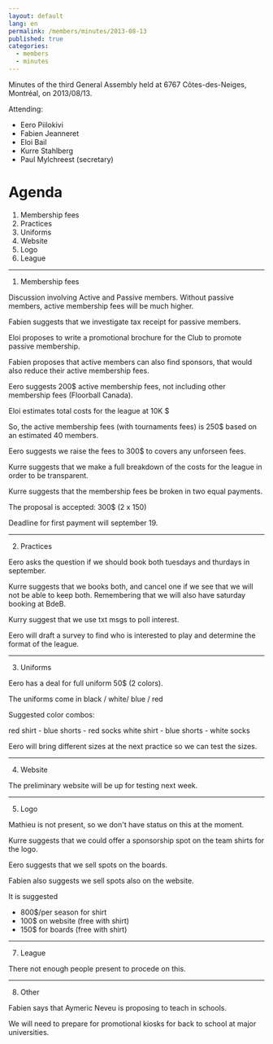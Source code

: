 ```yaml
---
layout: default
lang: en
permalink: /members/minutes/2013-08-13
published: true
categories:
  - members
  - minutes
---
```


Minutes of the third General Assembly held at 6767 Côtes-des-Neiges,
Montréal, on 2013/08/13.

Attending:

* Eero Piilokivi
* Fabien Jeanneret
* Eloi Bail
* Kurre Stahlberg
* Paul Mylchreest (secretary)

# Agenda

1. Membership fees
2. Practices
3. Uniforms
4. Website
5. Logo
6. League

-----------------------------------------------------------------------------------------------------
1. Membership fees

Discussion involving Active and Passive members. Without passive
members, active membership fees will be much higher.

Fabien suggests that we investigate tax receipt for passive members.

Eloi proposes to write a promotional brochure for the Club to promote
passive membership.

Fabien proposes that active members can also find sponsors, that would
also reduce their active membership fees.

Eero suggests 200$ active membership fees, not including other
membership fees (Floorball Canada).

Eloi estimates total costs for the league at 10K $

So, the active membership fees (with tournaments fees) is 250$ based
on an estimated 40 members.

Eero suggests we raise the fees to 300$ to covers any unforseen fees.

Kurre suggests that we make a full breakdown of the costs for the
league in order to be transparent.

Kurre suggests that the membership fees be broken in two equal
payments.

The proposal is accepted: 300$ (2 x 150)

Deadline for first payment will september 19.

-----------------------------------------------------------------------------------------------------
2. Practices

Eero asks the question if we should book both tuesdays and thurdays in
september.

Kurre suggests that we books both, and cancel one if we see that we
will not be able to keep both. Remembering that we will also have
saturday booking at BdeB.

Kurry suggest that we use txt msgs to poll interest.

Eero will draft a survey to find who is interested to play and
determine the format of the league.

-----------------------------------------------------------------------------------------------------
3. Uniforms

Eero has a deal for full uniform 50$ (2 colors).

The uniforms come in black / white/ blue / red

Suggested color combos:

 red shirt   - blue shorts - red socks
 white shirt - blue shorts - white socks

Eero will bring different sizes at the next practice so we can test
the sizes.

-----------------------------------------------------------------------------------------------------
4. Website

The preliminary website will be up for testing next week.

-----------------------------------------------------------------------------------------------------
5. Logo

Mathieu is not present, so we don't have status on this at the moment.

Kurre suggests that we could offer a sponsorship spot on the team
shirts for the logo.

Eero suggests that we sell spots on the boards.

Fabien also suggests we sell spots also on the website.

It is suggested

- 800$/per season for shirt
- 100$ on website (free with shirt)
- 150$ for boards (free with shirt)

-----------------------------------------------------------------------------------------------------
7. League

There not enough people present to procede on this.


-----------------------------------------------------------------------------------------------------
8. Other

Fabien says that Aymeric Neveu is proposing to teach in schools.

We will need to prepare for promotional kiosks for back to school at
major universities.
